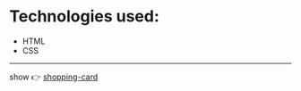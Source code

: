 # Technologies used:
- HTML
- CSS
***

show 👉️ [shopping-card](https://janaheyn.github.io/shopping-card/)
